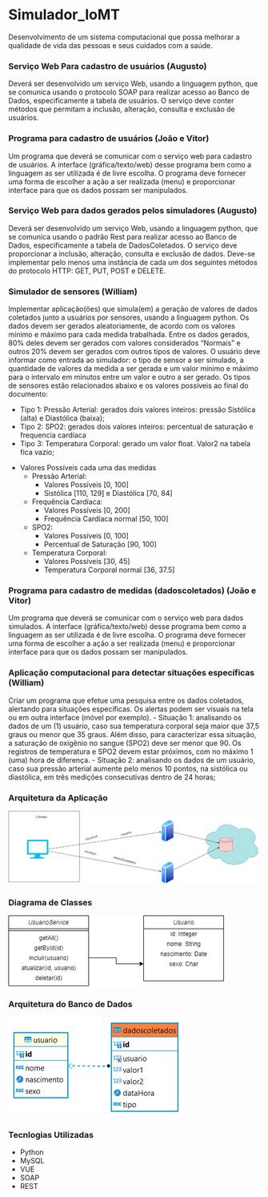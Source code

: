# Simulador_IoMT

Desenvolvimento de um sistema computacional que possa melhorar a qualidade de vida das pessoas e seus cuidados com a saúde.

### Serviço Web Para cadastro de usuários (Augusto)
Deverá ser desenvolvido um serviço Web, usando a linguagem python, que se comunica usando
o protocolo SOAP para realizar acesso ao Banco de Dados, especificamente a tabela de usuários. O serviço deve conter métodos que permitam a inclusão, alteração, consulta e exclusão de usuários.

### Programa para cadastro de usuários (João e Vitor)
Um programa que deverá se comunicar com o serviço web para cadastro de usuários. A
interface (gráfica/texto/web) desse programa bem como a linguagem as ser utilizada é de livre escolha. O programa deve fornecer uma forma de escolher a ação a ser realizada (menu) e proporcionar interface para que os dados possam ser manipulados.

### Serviço Web para dados gerados pelos simuladores (Augusto)
Deverá ser desenvolvido um serviço Web, usando a linguagem python, que se comunica usando
o padrão Rest para realizar acesso ao Banco de Dados, especificamente a tabela de DadosColetados. O serviço deve proporcionar a inclusão, alteração, consulta e exclusão de dados. Deve-se implementar pelo menos uma instância de cada um dos seguintes métodos do protocolo HTTP: GET, PUT, POST e DELETE.

### Simulador de sensores (William)
Implementar aplicação(ões) que simula(em) a geração de valores de dados coletados junto a
usuários por sensores, usando a linguagem python. Os dados devem ser gerados aleatoriamente, de acordo com os valores mínimo e máximo para cada medida trabalhada. Entre os dados gerados, 80% deles devem ser gerados com valores considerados “Normais” e outros 20% devem ser gerados com outros tipos de valores. O usuário deve informar como entrada ao simulador: o tipo de sensor a ser simulado, a quantidade de valores da medida a ser gerada e um valor mínimo e máximo para o intervalo em minutos entre um valor e outro a ser gerado. Os tipos de sensores estão relacionados
abaixo e os valores possíveis ao final do documento:
- Tipo 1: Pressão Arterial: gerados dois valores inteiros: pressão Sistólica (alta) e Diastólica (baixa);
- Tipo 2: SPO2: gerados dois valores inteiros: percentual de saturação e frequencia cardíaca
- Tipo 3: Temperatura Corporal: gerado um valor float. Valor2 na tabela fica vazio;

* Valores Possíveis cada uma das medidas
    - Pressão Arterial: 
        - Valores Possíveis [0, 100]
        - Sistólica [110, 129] e Diastólica [70, 84]
    - Frequência Cardíaca: 
        - Valores Possíveis [0, 200]
        - Frequência Cardíaca normal [50, 100]
    - SPO2: 
        - Valores Possíveis [0, 100]
        - Percentual de Saturação [90, 100]
    - Temperatura Corporal: 
        - Valores Possíveis [30, 45]
        - Temperatura Corporal normal [36, 37.5]

### Programa para cadastro de medidas (dadoscoletados) (João e Vitor)
Um programa que deverá se comunicar com o serviço web para dados simulados. A interface
(gráfica/texto/web) desse programa bem como a linguagem as ser utilizada é de livre escolha. O programa deve fornecer uma forma de escolher a ação a ser realizada (menu) e proporcionar interface para que os dados possam ser manipulados.

### Aplicação computacional para detectar situações específicas (William)
Criar um programa que efetue uma pesquisa entre os dados coletados, alertando para situações
específicas. Os alertas podem ser visuais na tela ou em outra interface (móvel por exemplo).
    - Situação 1: analisando os dados de um (1) usuário, caso sua temperatura corporal seja maior que 37,5 graus ou menor que 35 graus. Além disso, para caracterizar essa situação, a saturação de oxigênio no sangue (SPO2) deve ser menor que 90. Os registros de temperatura e SPO2 devem estar próximos, com no máximo 1 (uma) hora de diferença.
    - Situação 2: analisando os dados de um usuário, caso sua pressão arterial aumente pelo menos 10 pontos, na sistólica ou diastólica, em três medições consecutivas dentro de 24 horas;

### Arquitetura da Aplicação
<img src="./images/SD_Arquitetura_APP.png">

### Diagrama de Classes
<img src="./images/SD_DC_Usuario.png">

### Arquitetura do Banco de Dados
<img src="./images/SD_Arquitetura_BD.png">

### Tecnlogias Utilizadas
- Python
- MySQL
- VUE
- SOAP
- REST
